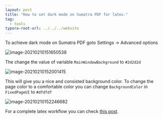 ```yaml
---
layout: post
title: "How to set dark mode on Sumatra PDF for latex."
tag: 
  - tools
typora-root-url: ../../../website
---
```


To achieve dark mode on Sumatra PDF goto Settings → Advanced options

![image-20210210151650538](/assets/images/image-20210210151650538.png)

The change the value of variable `MainWindowBackground` to `#2d2d2d`

![image-20210210152001415](/assets/images/image-20210210152001415.png)

This will give you a nice and consisted background color. To change the page color to a comfortable color you can change `BackgroundColor` in `FixedPageUI` to `#dfdfdf`

![image-20210210152246682](/assets/images/image-20210210152246682.png) 

For a complete latex workflow you can check [this post](https://abhigupta.io/2021/05/14/clean-sublime-setup.html).